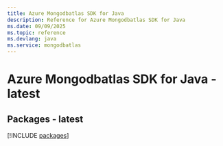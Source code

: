 ```yaml
---
title: Azure Mongodbatlas SDK for Java
description: Reference for Azure Mongodbatlas SDK for Java
ms.date: 09/09/2025
ms.topic: reference
ms.devlang: java
ms.service: mongodbatlas
---
```

# Azure Mongodbatlas SDK for Java - latest
## Packages - latest
[!INCLUDE [packages](mongodbatlas-index.md)]